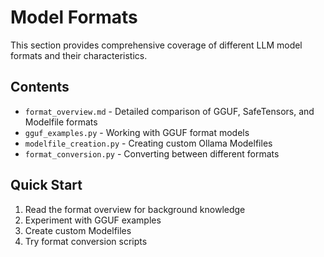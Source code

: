 # Model Formats

This section provides comprehensive coverage of different LLM model formats and their characteristics.

## Contents

- `format_overview.md` - Detailed comparison of GGUF, SafeTensors, and Modelfile formats
- `gguf_examples.py` - Working with GGUF format models
- `modelfile_creation.py` - Creating custom Ollama Modelfiles
- `format_conversion.py` - Converting between different formats

## Quick Start

1. Read the format overview for background knowledge
2. Experiment with GGUF examples
3. Create custom Modelfiles
4. Try format conversion scripts